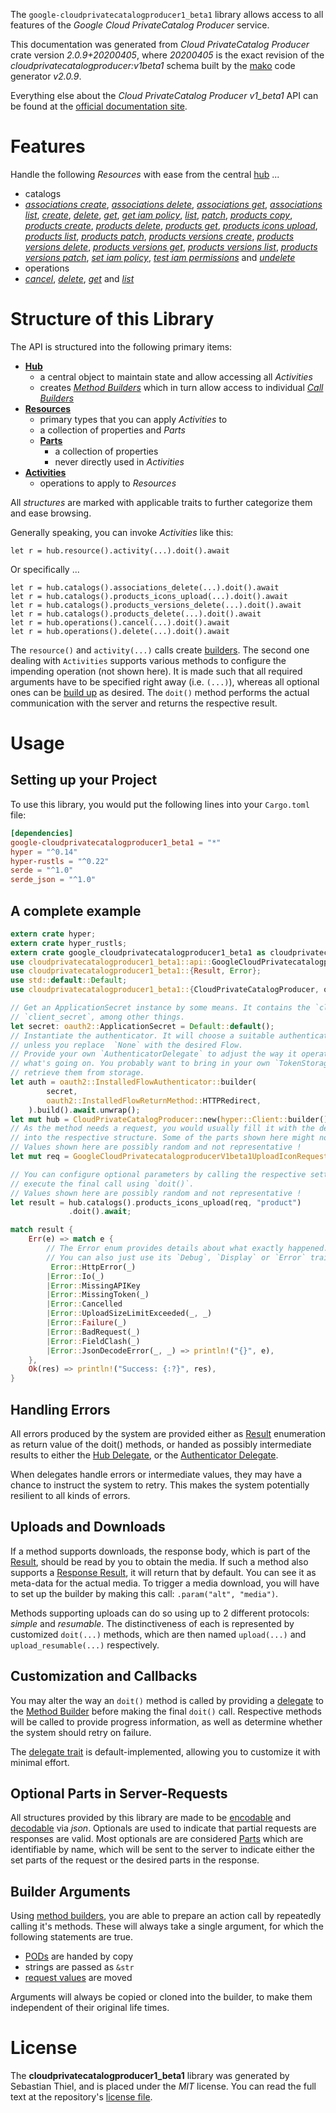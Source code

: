 <!---
DO NOT EDIT !
This file was generated automatically from 'src/mako/api/README.md.mako'
DO NOT EDIT !
-->
The `google-cloudprivatecatalogproducer1_beta1` library allows access to all features of the *Google Cloud PrivateCatalog Producer* service.

This documentation was generated from *Cloud PrivateCatalog Producer* crate version *2.0.9+20200405*, where *20200405* is the exact revision of the *cloudprivatecatalogproducer:v1beta1* schema built by the [mako](http://www.makotemplates.org/) code generator *v2.0.9*.

Everything else about the *Cloud PrivateCatalog Producer* *v1_beta1* API can be found at the
[official documentation site](https://cloud.google.com/private-catalog/).
# Features

Handle the following *Resources* with ease from the central [hub](https://docs.rs/google-cloudprivatecatalogproducer1_beta1/2.0.9+20200405/google_cloudprivatecatalogproducer1_beta1/CloudPrivateCatalogProducer) ... 

* catalogs
 * [*associations create*](https://docs.rs/google-cloudprivatecatalogproducer1_beta1/2.0.9+20200405/google_cloudprivatecatalogproducer1_beta1/api::CatalogAssociationCreateCall), [*associations delete*](https://docs.rs/google-cloudprivatecatalogproducer1_beta1/2.0.9+20200405/google_cloudprivatecatalogproducer1_beta1/api::CatalogAssociationDeleteCall), [*associations get*](https://docs.rs/google-cloudprivatecatalogproducer1_beta1/2.0.9+20200405/google_cloudprivatecatalogproducer1_beta1/api::CatalogAssociationGetCall), [*associations list*](https://docs.rs/google-cloudprivatecatalogproducer1_beta1/2.0.9+20200405/google_cloudprivatecatalogproducer1_beta1/api::CatalogAssociationListCall), [*create*](https://docs.rs/google-cloudprivatecatalogproducer1_beta1/2.0.9+20200405/google_cloudprivatecatalogproducer1_beta1/api::CatalogCreateCall), [*delete*](https://docs.rs/google-cloudprivatecatalogproducer1_beta1/2.0.9+20200405/google_cloudprivatecatalogproducer1_beta1/api::CatalogDeleteCall), [*get*](https://docs.rs/google-cloudprivatecatalogproducer1_beta1/2.0.9+20200405/google_cloudprivatecatalogproducer1_beta1/api::CatalogGetCall), [*get iam policy*](https://docs.rs/google-cloudprivatecatalogproducer1_beta1/2.0.9+20200405/google_cloudprivatecatalogproducer1_beta1/api::CatalogGetIamPolicyCall), [*list*](https://docs.rs/google-cloudprivatecatalogproducer1_beta1/2.0.9+20200405/google_cloudprivatecatalogproducer1_beta1/api::CatalogListCall), [*patch*](https://docs.rs/google-cloudprivatecatalogproducer1_beta1/2.0.9+20200405/google_cloudprivatecatalogproducer1_beta1/api::CatalogPatchCall), [*products copy*](https://docs.rs/google-cloudprivatecatalogproducer1_beta1/2.0.9+20200405/google_cloudprivatecatalogproducer1_beta1/api::CatalogProductCopyCall), [*products create*](https://docs.rs/google-cloudprivatecatalogproducer1_beta1/2.0.9+20200405/google_cloudprivatecatalogproducer1_beta1/api::CatalogProductCreateCall), [*products delete*](https://docs.rs/google-cloudprivatecatalogproducer1_beta1/2.0.9+20200405/google_cloudprivatecatalogproducer1_beta1/api::CatalogProductDeleteCall), [*products get*](https://docs.rs/google-cloudprivatecatalogproducer1_beta1/2.0.9+20200405/google_cloudprivatecatalogproducer1_beta1/api::CatalogProductGetCall), [*products icons upload*](https://docs.rs/google-cloudprivatecatalogproducer1_beta1/2.0.9+20200405/google_cloudprivatecatalogproducer1_beta1/api::CatalogProductIconUploadCall), [*products list*](https://docs.rs/google-cloudprivatecatalogproducer1_beta1/2.0.9+20200405/google_cloudprivatecatalogproducer1_beta1/api::CatalogProductListCall), [*products patch*](https://docs.rs/google-cloudprivatecatalogproducer1_beta1/2.0.9+20200405/google_cloudprivatecatalogproducer1_beta1/api::CatalogProductPatchCall), [*products versions create*](https://docs.rs/google-cloudprivatecatalogproducer1_beta1/2.0.9+20200405/google_cloudprivatecatalogproducer1_beta1/api::CatalogProductVersionCreateCall), [*products versions delete*](https://docs.rs/google-cloudprivatecatalogproducer1_beta1/2.0.9+20200405/google_cloudprivatecatalogproducer1_beta1/api::CatalogProductVersionDeleteCall), [*products versions get*](https://docs.rs/google-cloudprivatecatalogproducer1_beta1/2.0.9+20200405/google_cloudprivatecatalogproducer1_beta1/api::CatalogProductVersionGetCall), [*products versions list*](https://docs.rs/google-cloudprivatecatalogproducer1_beta1/2.0.9+20200405/google_cloudprivatecatalogproducer1_beta1/api::CatalogProductVersionListCall), [*products versions patch*](https://docs.rs/google-cloudprivatecatalogproducer1_beta1/2.0.9+20200405/google_cloudprivatecatalogproducer1_beta1/api::CatalogProductVersionPatchCall), [*set iam policy*](https://docs.rs/google-cloudprivatecatalogproducer1_beta1/2.0.9+20200405/google_cloudprivatecatalogproducer1_beta1/api::CatalogSetIamPolicyCall), [*test iam permissions*](https://docs.rs/google-cloudprivatecatalogproducer1_beta1/2.0.9+20200405/google_cloudprivatecatalogproducer1_beta1/api::CatalogTestIamPermissionCall) and [*undelete*](https://docs.rs/google-cloudprivatecatalogproducer1_beta1/2.0.9+20200405/google_cloudprivatecatalogproducer1_beta1/api::CatalogUndeleteCall)
* operations
 * [*cancel*](https://docs.rs/google-cloudprivatecatalogproducer1_beta1/2.0.9+20200405/google_cloudprivatecatalogproducer1_beta1/api::OperationCancelCall), [*delete*](https://docs.rs/google-cloudprivatecatalogproducer1_beta1/2.0.9+20200405/google_cloudprivatecatalogproducer1_beta1/api::OperationDeleteCall), [*get*](https://docs.rs/google-cloudprivatecatalogproducer1_beta1/2.0.9+20200405/google_cloudprivatecatalogproducer1_beta1/api::OperationGetCall) and [*list*](https://docs.rs/google-cloudprivatecatalogproducer1_beta1/2.0.9+20200405/google_cloudprivatecatalogproducer1_beta1/api::OperationListCall)




# Structure of this Library

The API is structured into the following primary items:

* **[Hub](https://docs.rs/google-cloudprivatecatalogproducer1_beta1/2.0.9+20200405/google_cloudprivatecatalogproducer1_beta1/CloudPrivateCatalogProducer)**
    * a central object to maintain state and allow accessing all *Activities*
    * creates [*Method Builders*](https://docs.rs/google-cloudprivatecatalogproducer1_beta1/2.0.9+20200405/google_cloudprivatecatalogproducer1_beta1/client::MethodsBuilder) which in turn
      allow access to individual [*Call Builders*](https://docs.rs/google-cloudprivatecatalogproducer1_beta1/2.0.9+20200405/google_cloudprivatecatalogproducer1_beta1/client::CallBuilder)
* **[Resources](https://docs.rs/google-cloudprivatecatalogproducer1_beta1/2.0.9+20200405/google_cloudprivatecatalogproducer1_beta1/client::Resource)**
    * primary types that you can apply *Activities* to
    * a collection of properties and *Parts*
    * **[Parts](https://docs.rs/google-cloudprivatecatalogproducer1_beta1/2.0.9+20200405/google_cloudprivatecatalogproducer1_beta1/client::Part)**
        * a collection of properties
        * never directly used in *Activities*
* **[Activities](https://docs.rs/google-cloudprivatecatalogproducer1_beta1/2.0.9+20200405/google_cloudprivatecatalogproducer1_beta1/client::CallBuilder)**
    * operations to apply to *Resources*

All *structures* are marked with applicable traits to further categorize them and ease browsing.

Generally speaking, you can invoke *Activities* like this:

```Rust,ignore
let r = hub.resource().activity(...).doit().await
```

Or specifically ...

```ignore
let r = hub.catalogs().associations_delete(...).doit().await
let r = hub.catalogs().products_icons_upload(...).doit().await
let r = hub.catalogs().products_versions_delete(...).doit().await
let r = hub.catalogs().products_delete(...).doit().await
let r = hub.operations().cancel(...).doit().await
let r = hub.operations().delete(...).doit().await
```

The `resource()` and `activity(...)` calls create [builders][builder-pattern]. The second one dealing with `Activities` 
supports various methods to configure the impending operation (not shown here). It is made such that all required arguments have to be 
specified right away (i.e. `(...)`), whereas all optional ones can be [build up][builder-pattern] as desired.
The `doit()` method performs the actual communication with the server and returns the respective result.

# Usage

## Setting up your Project

To use this library, you would put the following lines into your `Cargo.toml` file:

```toml
[dependencies]
google-cloudprivatecatalogproducer1_beta1 = "*"
hyper = "^0.14"
hyper-rustls = "^0.22"
serde = "^1.0"
serde_json = "^1.0"
```

## A complete example

```Rust
extern crate hyper;
extern crate hyper_rustls;
extern crate google_cloudprivatecatalogproducer1_beta1 as cloudprivatecatalogproducer1_beta1;
use cloudprivatecatalogproducer1_beta1::api::GoogleCloudPrivatecatalogproducerV1beta1UploadIconRequest;
use cloudprivatecatalogproducer1_beta1::{Result, Error};
use std::default::Default;
use cloudprivatecatalogproducer1_beta1::{CloudPrivateCatalogProducer, oauth2};

// Get an ApplicationSecret instance by some means. It contains the `client_id` and 
// `client_secret`, among other things.
let secret: oauth2::ApplicationSecret = Default::default();
// Instantiate the authenticator. It will choose a suitable authentication flow for you, 
// unless you replace  `None` with the desired Flow.
// Provide your own `AuthenticatorDelegate` to adjust the way it operates and get feedback about 
// what's going on. You probably want to bring in your own `TokenStorage` to persist tokens and
// retrieve them from storage.
let auth = oauth2::InstalledFlowAuthenticator::builder(
        secret,
        oauth2::InstalledFlowReturnMethod::HTTPRedirect,
    ).build().await.unwrap();
let mut hub = CloudPrivateCatalogProducer::new(hyper::Client::builder().build(hyper_rustls::HttpsConnector::with_native_roots()), auth);
// As the method needs a request, you would usually fill it with the desired information
// into the respective structure. Some of the parts shown here might not be applicable !
// Values shown here are possibly random and not representative !
let mut req = GoogleCloudPrivatecatalogproducerV1beta1UploadIconRequest::default();

// You can configure optional parameters by calling the respective setters at will, and
// execute the final call using `doit()`.
// Values shown here are possibly random and not representative !
let result = hub.catalogs().products_icons_upload(req, "product")
             .doit().await;

match result {
    Err(e) => match e {
        // The Error enum provides details about what exactly happened.
        // You can also just use its `Debug`, `Display` or `Error` traits
         Error::HttpError(_)
        |Error::Io(_)
        |Error::MissingAPIKey
        |Error::MissingToken(_)
        |Error::Cancelled
        |Error::UploadSizeLimitExceeded(_, _)
        |Error::Failure(_)
        |Error::BadRequest(_)
        |Error::FieldClash(_)
        |Error::JsonDecodeError(_, _) => println!("{}", e),
    },
    Ok(res) => println!("Success: {:?}", res),
}

```
## Handling Errors

All errors produced by the system are provided either as [Result](https://docs.rs/google-cloudprivatecatalogproducer1_beta1/2.0.9+20200405/google_cloudprivatecatalogproducer1_beta1/client::Result) enumeration as return value of
the doit() methods, or handed as possibly intermediate results to either the 
[Hub Delegate](https://docs.rs/google-cloudprivatecatalogproducer1_beta1/2.0.9+20200405/google_cloudprivatecatalogproducer1_beta1/client::Delegate), or the [Authenticator Delegate](https://docs.rs/yup-oauth2/*/yup_oauth2/trait.AuthenticatorDelegate.html).

When delegates handle errors or intermediate values, they may have a chance to instruct the system to retry. This 
makes the system potentially resilient to all kinds of errors.

## Uploads and Downloads
If a method supports downloads, the response body, which is part of the [Result](https://docs.rs/google-cloudprivatecatalogproducer1_beta1/2.0.9+20200405/google_cloudprivatecatalogproducer1_beta1/client::Result), should be
read by you to obtain the media.
If such a method also supports a [Response Result](https://docs.rs/google-cloudprivatecatalogproducer1_beta1/2.0.9+20200405/google_cloudprivatecatalogproducer1_beta1/client::ResponseResult), it will return that by default.
You can see it as meta-data for the actual media. To trigger a media download, you will have to set up the builder by making
this call: `.param("alt", "media")`.

Methods supporting uploads can do so using up to 2 different protocols: 
*simple* and *resumable*. The distinctiveness of each is represented by customized 
`doit(...)` methods, which are then named `upload(...)` and `upload_resumable(...)` respectively.

## Customization and Callbacks

You may alter the way an `doit()` method is called by providing a [delegate](https://docs.rs/google-cloudprivatecatalogproducer1_beta1/2.0.9+20200405/google_cloudprivatecatalogproducer1_beta1/client::Delegate) to the 
[Method Builder](https://docs.rs/google-cloudprivatecatalogproducer1_beta1/2.0.9+20200405/google_cloudprivatecatalogproducer1_beta1/client::CallBuilder) before making the final `doit()` call. 
Respective methods will be called to provide progress information, as well as determine whether the system should 
retry on failure.

The [delegate trait](https://docs.rs/google-cloudprivatecatalogproducer1_beta1/2.0.9+20200405/google_cloudprivatecatalogproducer1_beta1/client::Delegate) is default-implemented, allowing you to customize it with minimal effort.

## Optional Parts in Server-Requests

All structures provided by this library are made to be [encodable](https://docs.rs/google-cloudprivatecatalogproducer1_beta1/2.0.9+20200405/google_cloudprivatecatalogproducer1_beta1/client::RequestValue) and 
[decodable](https://docs.rs/google-cloudprivatecatalogproducer1_beta1/2.0.9+20200405/google_cloudprivatecatalogproducer1_beta1/client::ResponseResult) via *json*. Optionals are used to indicate that partial requests are responses 
are valid.
Most optionals are are considered [Parts](https://docs.rs/google-cloudprivatecatalogproducer1_beta1/2.0.9+20200405/google_cloudprivatecatalogproducer1_beta1/client::Part) which are identifiable by name, which will be sent to 
the server to indicate either the set parts of the request or the desired parts in the response.

## Builder Arguments

Using [method builders](https://docs.rs/google-cloudprivatecatalogproducer1_beta1/2.0.9+20200405/google_cloudprivatecatalogproducer1_beta1/client::CallBuilder), you are able to prepare an action call by repeatedly calling it's methods.
These will always take a single argument, for which the following statements are true.

* [PODs][wiki-pod] are handed by copy
* strings are passed as `&str`
* [request values](https://docs.rs/google-cloudprivatecatalogproducer1_beta1/2.0.9+20200405/google_cloudprivatecatalogproducer1_beta1/client::RequestValue) are moved

Arguments will always be copied or cloned into the builder, to make them independent of their original life times.

[wiki-pod]: http://en.wikipedia.org/wiki/Plain_old_data_structure
[builder-pattern]: http://en.wikipedia.org/wiki/Builder_pattern
[google-go-api]: https://github.com/google/google-api-go-client

# License
The **cloudprivatecatalogproducer1_beta1** library was generated by Sebastian Thiel, and is placed 
under the *MIT* license.
You can read the full text at the repository's [license file][repo-license].

[repo-license]: https://github.com/Byron/google-apis-rsblob/main/LICENSE.md
